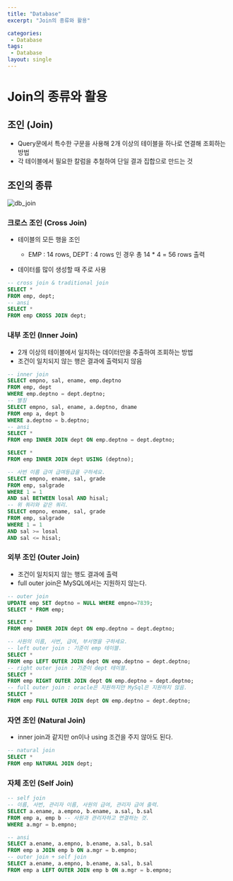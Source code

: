 ```yaml
---
title: "Database"
excerpt: "Join의 종류와 활용"

categories:
 - Database
tags:
 - Database
layout: single
---
```


# Join의 종류와 활용

## 조인 (Join)

- Query문에서 특수한 구문을 사용해 2개 이상의 테이블을 하나로 연결해 조회하는 방법
- 각 테이블에서 필요한 칼럼을 추철하여 단일 결과 집합으로 만드는 것

## 조인의 종류

![db_join](https://user-images.githubusercontent.com/33771279/78621761-5564a500-78be-11ea-820f-edc8d1ac25da.png)

### 크로스 조인 (Cross Join)

- 테이블의 모든 행을 조인
  - EMP : 14 rows, DEPT : 4 rows 인 경우 총 14 * 4 = 56 rows 출력

- 데이터를 많이 생성할 때 주로 사용

```sql
-- cross join & traditional join
SELECT *
FROM emp, dept;
-- ansi
SELECT *
FROM emp CROSS JOIN dept;
```

### 내부 조인 (Inner Join)

- 2개 이상의 테이블에서 일치하는 데이터만을 추출하여 조회하는 방법
- 조건이 일치되지 않는 행은 결과에 출력되지 않음

```sql
-- inner join
SELECT empno, sal, ename, emp.deptno
FROM emp, dept
WHERE emp.deptno = dept.deptno;
-- 별칭
SELECT empno, sal, ename, a.deptno, dname
FROM emp a, dept b
WHERE a.deptno = b.deptno;
-- ansi
SELECT *
FROM emp INNER JOIN dept ON emp.deptno = dept.deptno;

SELECT *
FROM emp INNER JOIN dept USING (deptno);

-- 사번 이름 급여 급여등급을 구하세요.
SELECT empno, ename, sal, grade
FROM emp, salgrade
WHERE 1 = 1
AND sal BETWEEN losal AND hisal;
-- 위 쿼리와 같은 쿼리.
SELECT empno, ename, sal, grade
FROM emp, salgrade
WHERE 1 = 1
AND sal >= losal 
AND sal <= hisal;
```

### 외부 조인 (Outer Join)

- 조건이 일치되지 않는 행도 결과에 출력
- full outer join은 MySQL에서는 지원하지 않는다.

```sql
-- outer join
UPDATE emp SET deptno = NULL WHERE empno=7839;
SELECT * FROM emp;

SELECT *
FROM emp INNER JOIN dept ON emp.deptno = dept.deptno;

-- 사원의 이름, 사번, 급여, 부서명을 구하세요.
-- left outer join : 기준이 emp 테이블.
SELECT *
FROM emp LEFT OUTER JOIN dept ON emp.deptno = dept.deptno;
-- right outer join : 기준이 dept 테이블.
SELECT *
FROM emp RIGHT OUTER JOIN dept ON emp.deptno = dept.deptno;
-- full outer join : oracle은 지원하지만 MySql은 지원하지 않음.
SELECT *
FROM emp FULL OUTER JOIN dept ON emp.deptno = dept.deptno;
```

### 자연 조인 (Natural Join)

- inner join과 같지만 on이나 using 조건을 주지 않아도 된다.

```sql
-- natural join
SELECT *
FROM emp NATURAL JOIN dept;
```

### 자체 조인 (Self Join)

```sql
-- self join
-- 이름, 사번, 관리자 이름, 사원의 급여, 관리자 급여 출력.
SELECT a.ename, a.empno, b.ename, a.sal, b.sal
FROM emp a, emp b -- 사원과 관리자하고 연결하는 것.
WHERE a.mgr = b.empno;

-- ansi
SELECT a.ename, a.empno, b.ename, a.sal, b.sal
FROM emp a JOIN emp b ON a.mgr = b.empno;
-- outer join + self join
SELECT a.ename, a.empno, b.ename, a.sal, b.sal
FROM emp a LEFT OUTER JOIN emp b ON a.mgr = b.empno;
```

